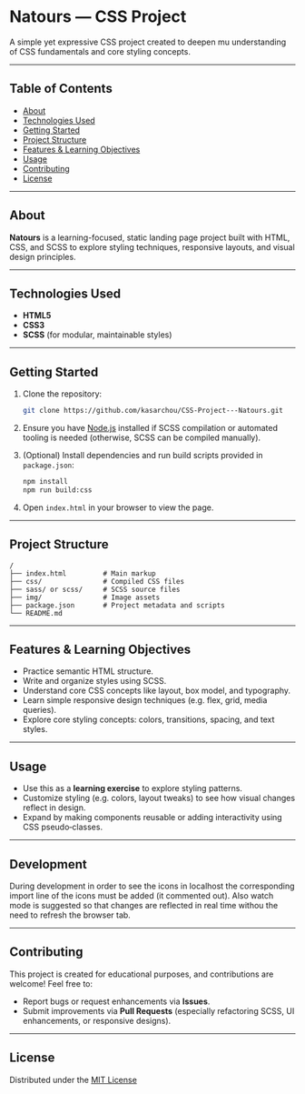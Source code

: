 # Natours — CSS Project

A simple yet expressive CSS project created to deepen mu understanding of CSS fundamentals and core styling concepts.

---

## Table of Contents

- [About](#about)  
- [Technologies Used](#technologies-used)  
- [Getting Started](#getting-started)  
- [Project Structure](#project-structure)  
- [Features & Learning Objectives](#features--learning-objectives)  
- [Usage](#usage)  
- [Contributing](#contributing)  
- [License](#license)

---

## About

**Natours** is a learning-focused, static landing page project built with HTML, CSS, and SCSS to explore styling techniques, responsive layouts, and visual design principles.

---

## Technologies Used

- **HTML5**
- **CSS3**
- **SCSS** (for modular, maintainable styles)

---

## Getting Started

1. Clone the repository:  
   ```bash
   git clone https://github.com/kasarchou/CSS-Project---Natours.git
   ```

2. Ensure you have [Node.js](https://nodejs.org/) installed if SCSS compilation or automated tooling is needed (otherwise, SCSS can be compiled manually).

3. (Optional) Install dependencies and run build scripts provided in `package.json`:
   ```bash
   npm install
   npm run build:css
   ```

4. Open `index.html` in your browser to view the page.

---

## Project Structure

```
/
├── index.html         # Main markup
├── css/               # Compiled CSS files
├── sass/ or scss/     # SCSS source files
├── img/               # Image assets
├── package.json       # Project metadata and scripts
└── README.md
```

---

## Features & Learning Objectives

- Practice semantic HTML structure.
- Write and organize styles using SCSS.
- Understand core CSS concepts like layout, box model, and typography.
- Learn simple responsive design techniques (e.g. flex, grid, media queries).
- Explore core styling concepts: colors, transitions, spacing, and text styles.

---

## Usage

- Use this as a **learning exercise** to explore styling patterns.
- Customize styling (e.g. colors, layout tweaks) to see how visual changes reflect in design.
- Expand by making components reusable or adding interactivity using CSS pseudo‑classes.

---
## Development

During development in order to see the icons in localhost the corresponding import line of the icons must be added (it commented out). Also watch mode is suggested so that changes are reflected in real time
withou the need to refresh the browser tab.

---

## Contributing

This project is created for educational purposes, and contributions are welcome! Feel free to:

- Report bugs or request enhancements via **Issues**.
- Submit improvements via **Pull Requests** (especially refactoring SCSS, UI enhancements, or responsive designs).

---

## License

Distributed under the [MIT License](LICENSE)

